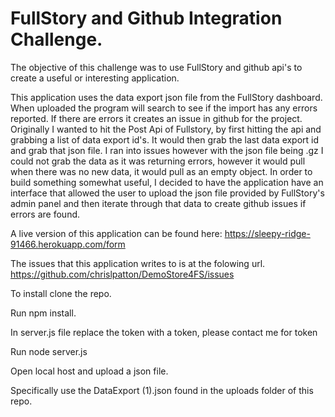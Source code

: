# FullStory and Github Integration Challenge.
The objective of this challenge was to use FullStory and github api's to create a useful or interesting application.

This application uses the data export json file from the FullStory dashboard. When uploaded the program will search to see if the import has any errors reported. If there are errors it creates an issue in github for the project.
Originally I wanted to hit the Post Api of Fullstory, by first hitting the api and grabbing a list of data export id's. It would then grab the last data export id and grab that json file. I ran into issues however with the json file being .gz I could not grab the data as it was returning errors, however it would pull when there was no new data, it would pull as an empty object. In order to build something somewhat useful, I decided to have the application have an interface that allowed the user to upload the json file provided by FullStory's admin panel and then iterate through that data to create github issues if errors are found.

A live version of this application can be found here: https://sleepy-ridge-91466.herokuapp.com/form

The issues that this application writes to is at the folowing url. https://github.com/chrislpatton/DemoStore4FS/issues

To install clone the repo.

Run npm install.

In server.js file replace the token with a token, please contact me for token

Run node server.js

Open local host and upload a json file.

Specifically use the DataExport (1).json found in the uploads folder of this repo.

